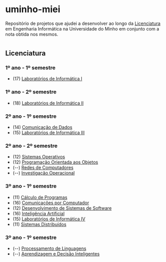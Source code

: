# **uminho-miei**

Repositório de projetos que ajudei a desenvolver ao longo da [Licenciatura](#licenciatura) em Engenharia Informática na Universidade do Minho em conjunto com a nota obtida nos mesmos.

<!--- e [Mestrado](#mestrado)--->

#
## <a id="licenciatura">  </a>  **Licenciatura**

### <a id="l11">  </a> **1º ano - 1º semestre**

- (17) [Laboratórios de Informática I]()



### <a id="l12">  </a> **1º ano - 2º semestre**

- (18) [Laboratórios de Informática II]()



### <a id="l21">  </a> **2º ano - 1º semestre**

- (14) [Comunicação de Dados](https://github.com/marshaia/SHAFT-CD-20-21)
- (15) [Laboratórios de Informática III]()

### <a id="l22">  </a> **2º ano - 2º semestre**

- (12) [Sistemas Operativos](https://github.com/marshaia/uminho-miei/tree/main/Licenciatura/2ano/2semestre/Sistemas%20Operativos)
- (12) [Programação Orientada aos Objetos](https://github.com/marshaia/uminho-miei/tree/main/Licenciatura/2ano/2semestre/Programa%C3%A7%C3%A3o%20Orientada%20aos%20Objetos)
- (--) [Redes de Computadores]()
- (--) [Investigação Operacional]()

### <a id="l31">  </a> **3º ano - 1º semestre**

- (11) [Cálculo de Programas](https://github.com/marshaia/uminho-miei/tree/main/Licenciatura/3ano/1semestre/C%C3%A1lculo%20de%20Programas)
- (16) [Comunicações por Computador](https://github.com/marshaia/CC-21-22)
- (12) [Desenvolvimento de Sistemas de Software](https://github.com/marshaia/uminho-miei/tree/main/Licenciatura/3ano/1semestre/Desenvolvimento%20de%20Sistemas%20de%20Software)
- (16) [Inteligência Artificial](https://github.com/marshaia/uminho-miei/tree/main/Licenciatura/3ano/1semestre/Intelig%C3%AAncia%20Artificial)
- (15) [Laboratórios de Informática IV](https://github.com/marshaia/LI4-21-22)
- (11) [Sistemas Distribuídos](https://github.com/marshaia/uminho-miei/tree/main/Licenciatura/3ano/1semestre/Sistemas%20Distribu%C3%ADdos)

### <a id="l32">  </a> **3º ano - 1º semestre**

- (--) [Processamento de Linguagens]()
- (--) [Aprendizagem e Decisão Inteligentes]()






<!--- 

#
## <a id="mestrado">  </a>  **Mestrado**

### <a id="m1">  </a> **1º ano**

### <a id="m2">  </a> **2º ano**

--->